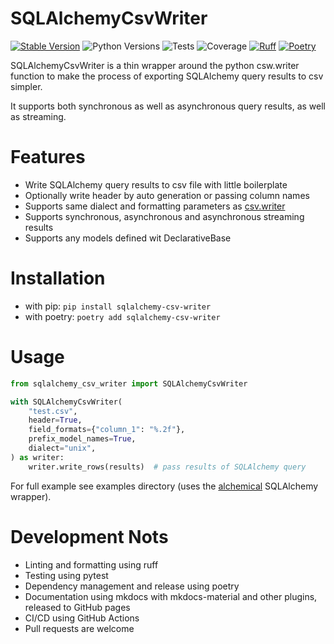 # SQLAlchemyCsvWriter

[![Stable Version](https://img.shields.io/pypi/v/sqlalchemy_csv_writer?label=stable)](https://pypi.org/project/sqlalchemy-csv-writer/#history)
![Python Versions](https://img.shields.io/pypi/pyversions/sqlalchemy_csv_writer)
![Tests](https://github.com/github/docs/actions/workflows/test.yml/badge.svg?branch=main)
![Coverage](https://img.shields.io/endpoint?url=https://gist.githubusercontent.com/raayu83/38feaa0ba81091aaf7ad960a892c87d3/raw/cce7b6e58448206b9186ae3e7863ac128b5e0c90/coverage-badge.json)
[![Ruff](https://img.shields.io/endpoint?url=https://raw.githubusercontent.com/astral-sh/ruff/main/assets/badge/v2.json)](https://github.com/astral-sh/ruff)
[![Poetry](https://img.shields.io/endpoint?url=https://python-poetry.org/badge/v0.json)](https://python-poetry.org/)

SQLAlchemyCsvWriter is a thin wrapper around the python csw.writer function to make the process of exporting SQLAlchemy query results to csv simpler. 

It supports both synchronous as well as asynchronous query results, as well as streaming.

# Features
- Write SQLAlchemy query results to csv file with little boilerplate
- Optionally write header by auto generation or passing column names
- Supports same dialect and formatting parameters as [csv.writer](https://docs.python.org/3/library/csv.html#csv.writer)
- Supports synchronous, asynchronous and asynchronous streaming results
- Supports any models defined wit DeclarativeBase

# Installation
- with pip: `pip install sqlalchemy-csv-writer`
- with poetry: `poetry add sqlalchemy-csv-writer`

# Usage

```python
from sqlalchemy_csv_writer import SQLAlchemyCsvWriter

with SQLAlchemyCsvWriter(
    "test.csv",
    header=True,
    field_formats={"column_1": "%.2f"},
    prefix_model_names=True,
    dialect="unix",
) as writer:
    writer.write_rows(results)  # pass results of SQLAlchemy query
```

For full example see examples directory (uses the [alchemical](https://github.com/miguelgrinberg/alchemical) SQLAlchemy wrapper).

# Development Nots
- Linting and formatting using ruff
- Testing using pytest
- Dependency management and release using poetry
- Documentation using mkdocs with mkdocs-material and other plugins, released to GitHub pages
- CI/CD using GitHub Actions
- Pull requests are welcome